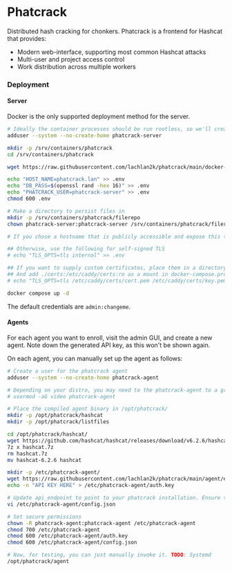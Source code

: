 # Phatcrack

Distributed hash cracking for chonkers. Phatcrack is a frontend for Hashcat that provides:
* Modern web-interface, supporting most common Hashcat attacks
* Multi-user and project access control
* Work distribution across multiple workers

### Deployment

#### Server
Docker is the only supported deployment method for the server. 

```sh
# Ideally the container processes should be run rootless, so we'll create an unprivileged user.
adduser --system --no-create-home phatcrack-server

mkdir -p /srv/containers/phatcrack
cd /srv/containers/phatcrack

wget https://raw.githubusercontent.com/lachlan2k/phatcrack/main/docker-compose.prod.yml -O docker-compose.yml

echo "HOST_NAME=phatcrack.lan" >> .env
echo "DB_PASS=$(openssl rand -hex 16)" >> .env
echo "PHATCRACK_USER=phatcrack-server" >> .env
chmod 600 .env

# Make a directory to persist files in
mkdir -p /srv/containers/phatcrack/filerepo
chown phatcrack-server:phatcrack-server /srv/containers/phatcrack/filerepo

# If you chose a hostname that is publicly accessible and expose this to the world (not recommended), Caddy will automatically deploy TLS.

## Otherwise, use the following for self-signed TLS
# echo "TLS_OPTS=tls internal" >> .env

## If you want to supply custom certificates, place them in a directory called `certs`
## And add ./certs:/etc/caddy/certs:ro as a mount in docker-compose.prod.yml for 
# echo "TLS_OPTS=tls /etc/caddy/certs/cert.pem /etc/caddy/certs/key.pem" >> .env

docker compose up -d
```

The default credentials are `admin:changeme`.

#### Agents

For each agent you want to enroll, visit the admin GUI, and create a new agent. Note down the generated API key, as this won't be shown again.

On each agent, you can manually set up the agent as follows:

```sh
# Create a user for the phatcrack agent
adduser --system --no-create-home phatcrack-agent

# Depending on your distro, you may need to the phatcrack-agent to a group
# usermod -aG video phatcrack-agent

# Place the compiled agent binary in /opt/phatcrack/
mkdir -p /opt/phatcrack/hashcat
mkdir -p /opt/phatcrack/listfiles

cd /opt/phatcrack/hashcat/
wget https://github.com/hashcat/hashcat/releases/download/v6.2.6/hashcat-6.2.6.7z -q -O hashcat.7z
7z x hashcat.7z
rm hashcat.7z
mv hashcat-6.2.6 hashcat

mkdir -p /etc/phatcrack-agent/
wget https://raw.githubusercontent.com/lachlan2k/phatcrack/main/agent/example_config.json -O /etc/phatcrack-agent/config.json
echo -n "API KEY HERE" > /etc/phatcrack-agent/auth.key

# Update api_endpoint to point to your phatcrack installation. Ensure to use HTTPS if you have deployed it.
vi /etc/phatcrack-agent/config.json

# Set secure permissions
chown -R phatcrack-agent:phatcrack-agent /etc/phatcrack-agent
chmod 700 /etc/phatcrack-agent
chmod 600 /etc/phatcrack-agent/auth.key
chmod 600 /etc/phatcrack-agent/config.json

# Now, for testing, you can just manually invoke it. TODO: Systemd
/opt/phatcrack/agent
```
